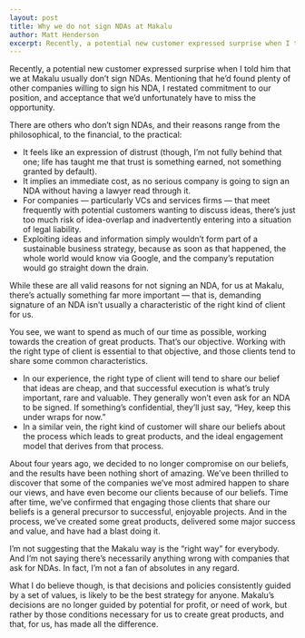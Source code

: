 ```yaml
---
layout: post
title: Why we do not sign NDAs at Makalu
author: Matt Henderson
excerpt: Recently, a potential new customer expressed surprise when I told him that we at Makalu usually don’t sign NDAs. Mentioning that he’d found plenty of other companies willing to sign his NDA, I restated commitment to our position, and acceptance that we’d unfortunately have to miss the opportunity.
---
```


Recently, a potential new customer expressed surprise when I told him that we at Makalu usually don’t sign NDAs. Mentioning that he’d found plenty of other companies willing to sign his NDA, I restated commitment to our position, and acceptance that we’d unfortunately have to miss the opportunity.


There are others who don’t sign NDAs, and their reasons range from the philosophical, to the financial, to the practical:

* It feels like an expression of distrust (though, I’m not fully behind that one; life has taught me that trust is something earned, not something granted by default).
* It implies an immediate cost, as no serious company is going to sign an NDA without having a lawyer read through it.
* For companies — particularly VCs and services firms — that meet frequently with potential customers wanting to discuss ideas, there’s just too much risk of idea-overlap and inadvertently entering into a situation of legal liability.
* Exploiting ideas and information simply wouldn’t form part of a sustainable business strategy, because as soon as that happened, the whole world would know via Google, and the company’s reputation would go straight down the drain.

While these are all valid reasons for not signing an NDA, for us at Makalu, there’s actually something far more important — that is, demanding signature of an NDA isn’t usually a characteristic of the right kind of client for us.

You see, we want to spend as much of our time as possible, working towards the creation of great products. That’s our objective. Working with the right type of client is essential to that objective, and those clients tend to share some common characteristics.

* In our experience, the right type of client will tend to share our belief that ideas are cheap, and that successful execution is what’s truly important, rare and valuable. They generally won’t even ask for an NDA to be signed. If something’s confidential, they’ll just say, “Hey, keep this under wraps for now.”
* In a similar vein, the right kind of customer will share our beliefs about the process which leads to great products, and the ideal engagement model that derives from that process.

About four years ago, we decided to no longer compromise on our beliefs, and the results have been nothing short of amazing. We’ve been thrilled to discover that some of the companies we’ve most admired happen to share our views, and have even become our clients because of our beliefs. Time after time, we’ve confirmed that engaging those clients that share our beliefs is a general precursor to successful, enjoyable projects. And in the process, we’ve created some great products, delivered some major success and value, and have had a blast doing it.

I’m not suggesting that the Makalu way is the “right way” for everybody. And I’m not saying there’s necessarily anything wrong with companies that ask for NDAs. In fact, I’m not a fan of absolutes in any regard.

What I do believe though, is that decisions and policies consistently guided by a set of values, is likely to be the best strategy for anyone. Makalu’s decisions are no longer guided by potential for profit, or need of work, but rather by those conditions necessary for us to create great products, and that, for us, has made all the difference.
